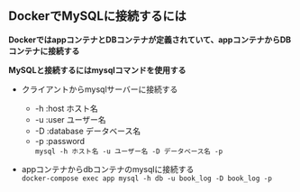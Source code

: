 ## DockerでMySQLに接続するには

**DockerではappコンテナとDBコンテナが定義されていて、appコンテナからDBコンテナに接続する**

**MySQLと接続するにはmysqlコマンドを使用する**

- クライアントからmysqlサーバーに接続する
  - -h :host ホスト名
  - -u :user ユーザー名
  - -D :database データベース名
  - -p :password  
`mysql -h ホスト名 -u ユーザー名 -D データベース名 -p`

- appコンテナからdbコンテナのmysqlに接続する  
`docker-compose exec app mysql -h db -u book_log -D book_log -p`

